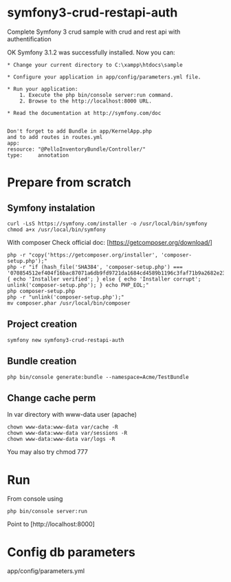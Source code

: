 # symfony3-crud-restapi-auth
Complete Symfony 3 crud sample with crud and rest api with authentification

OK  Symfony 3.1.2 was successfully installed. Now you can:

    * Change your current directory to C:\xampp\htdocs\sample

    * Configure your application in app/config/parameters.yml file.

    * Run your application:
        1. Execute the php bin/console server:run command.
        2. Browse to the http://localhost:8000 URL.

    * Read the documentation at http://symfony.com/doc
    
    
    Don't forget to add Bundle in app/KernelApp.php
    and to add routes in routes.yml 
    app:
    resource: "@PelloInventoryBundle/Controller/"
    type:     annotation
# Prepare from scratch
## Symfony instalation
```
curl -LsS https://symfony.com/installer -o /usr/local/bin/symfony
chmod a+x /usr/local/bin/symfony
```
With composer
Check official doc: [https://getcomposer.org/download/]
```
php -r "copy('https://getcomposer.org/installer', 'composer-setup.php');"
php -r "if (hash_file('SHA384', 'composer-setup.php') === '070854512ef404f16bac87071a6db9fd9721da1684cd4589b1196c3faf71b9a2682e2311b36a5079825e155ac7ce150d') { echo 'Installer verified'; } else { echo 'Installer corrupt'; unlink('composer-setup.php'); } echo PHP_EOL;"
php composer-setup.php
php -r "unlink('composer-setup.php');"
mv composer.phar /usr/local/bin/composer
```
## Project creation

```
symfony new symfony3-crud-restapi-auth
```

## Bundle creation
```
php bin/console generate:bundle --namespace=Acme/TestBundle
```
## Change cache perm
In var directory with www-data user (apache)
```
chown www-data:www-data var/cache -R
chown www-data:www-data var/sessions -R
chown www-data:www-data var/logs -R
```
You may also try chmod 777

# Run
From console using
```
php bin/console server:run
```

Point to [http://localhost:8000]

# Config db parameters
app/config/parameters.yml


